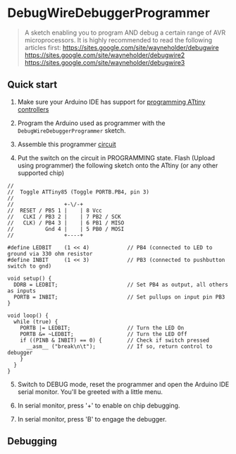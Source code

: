 # DebugWireDebuggerProgrammer

> A sketch enabling you to program AND debug a certain range of AVR microprocessors.
> It is highly recommended to read the following articles first:
> https://sites.google.com/site/wayneholder/debugwire
> https://sites.google.com/site/wayneholder/debugwire2
> https://sites.google.com/site/wayneholder/debugwire3


## Quick start

1. Make sure your Arduino IDE has support for [programming ATtiny controllers](https://github.com/SpenceKonde/ATTinyCore)

2. Program the Arduino used as programmer with the `DebugWireDebuggerProgrammer` sketch.

3. Assemble this programmer [circuit](https://sites.google.com/site/wayneholder/debugwire3)

4. Put the switch on the circuit in PROGRAMMING state.
Flash (Upload using programmer) the following sketch onto the ATtiny (or any other supported chip)
```
//
//  Toggle ATTiny85 (Toggle PORTB.PB4, pin 3)
//
//                +-\/-+
//  RESET / PB5 1 |    | 8 Vcc
//   CLKI / PB3 2 |    | 7 PB2 / SCK
//   CLK) / PB4 3 |    | 6 PB1 / MISO
//          Gnd 4 |    | 5 PB0 / MOSI
//                +----+

#define LEDBIT    (1 << 4)            // PB4 (connected to LED to ground via 330 ohm resistor
#define INBIT     (1 << 3)            // PB3 (connected to pushbutton switch to gnd)

void setup() {
  DDRB = LEDBIT;                      // Set PB4 as output, all others as inputs
  PORTB = INBIT;                      // Set pullups on input pin PB3
}

void loop() {
  while (true) {
    PORTB |= LEDBIT;                  // Turn the LED On
    PORTB &= ~LEDBIT;                 // Turn the LED Off
    if ((PINB & INBIT) == 0) {        // Check if switch pressed
      __asm__ ("break\n\t");          // If so, return control to debugger
    }
  }
}
```

5. Switch to DEBUG mode, reset the programmer and open the Arduino IDE serial monitor. You'll be greeted with a little menu.

6. In serial monitor, press '+' to enable on chip debugging.
7. In serial monitor, press 'B' to engage the debugger.



## Debugging
